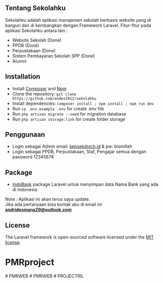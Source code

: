 ## Tentang Sekolahku

Sekolahku adalah aplikasi manajemen sekolah berbasis website yang di bangun dan di kembangkan dengan Framework Laravel. Fitur-fitur pada aplikasi Sekolahku antara lain :

- Website Sekolah (Done)
- PPDB (Done)
- Perpustakaan (Done)
- Sistem Pembayaran Sekolah SPP (Done)
- Alumni

## Installation

* Install [Composer](https://getcomposer.org/download) and [Npm](https://nodejs.org/en/download)
* Clone the repository: `git clone https://github.com/andes2912/sekolahku`
* Install dependencies: `composer install ; npm install ; npm run dev`
* Run `cp .env.example .env` for create .env file
* Run `php artisan migrate --seed` for migration database
* Run `php artisan storage:link` for create folder storage

## Penggunaan
* Login sebagai Admin email: kepsek@sch.id & pw: bismillah
* Login sebagai PPDB, Perpustakaan, Staf, Pengajar semua dengan password 12345678

## Package
- [IndoBank](https://github.com/andes2912/indobank) package Laravel untuk menyimpan data Nama Bank yang ada di Indonesia

Note : Aplikasi ini akan terus saya update.<br>
Jika ada pertanyaan bisa kontak aku di email ini <b>andridesmana29@outlook.com</b>
</p>


## License

The Laravel framework is open-sourced software licensed under the [MIT license](https://opensource.org/licenses/MIT).
# PMRproject
#   P M R W E B  
 #   P M R W E B  
 # PROJECTRIL
